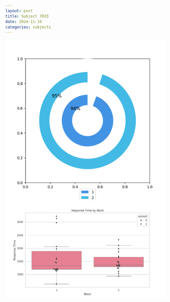 ```yaml
---
layout: post
title: Subject 7033
date: 2024-11-16
categories: subjects
---
```


![](data/7033/run-1/7033__acc_test.png)
![](data/7033/run-1/7033_rt.png)
